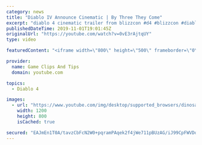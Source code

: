 ```yaml
---
category: news
title: "Diablo IV Announce Cinematic | By Three They Come"
excerpt: "diablo 4 cinematic trailer from blizzcon #d4 #blizzcon #diablo."
publishedDateTime: 2019-11-01T19:01:45Z
originalUrl: "https://youtube.com/watch?v=0vE3rAjtqUY"
type: video

featuredContent: "<iframe width=\"800\" height=\"500\" frameborder=\"0\" src=\"https://www.youtube.com/embed/0vE3rAjtqUY\" allow=\"accelerometer; autoplay; encrypted-media; gyroscope; picture-in-picture\" allowfullscreen></iframe>"

provider:
  name: Game Clips And Tips
  domain: youtube.com

topics:
  - Diablo 4

images:
  - url: "https://www.youtube.com/img/desktop/supported_browsers/dinosaur.png"
    width: 1200
    height: 800
    isCached: true

secured: "EAJmEn1T0A/tavzCbFcN2W0+pqramPAqek2f4jWe711pBUzAG/iJ99CpFWVDqMnwdmKIpKtsVnWAfT/+qrhSNSXy59qEWhVKFOq8PmQOUiKUbX5wkHpARSw2u/U/3ajQmvoonGpSylL3ps+rtJZ/9hAyw4eiTKtlPFNVGXTKMi1OtLbQzE3Rs7EwzN82xJeDyLGrMhcspsefPAy+68uVZlSMPiSA9GeYaOWXuT25C4BPMVVywYmkq5pWYUSlMrT/KWZcuhKLO5Ik+iLGWxa5iOKbNpa4IiRQwYR7SIp35Ud/QDKn7FlcQ6BYebo34Xd3HhwHnca1fNOQkd1Ry5Hhh6XpygoLLxFSVXBb63r3keNI6gq2anzgLBXdWPplCGUSQC1JbElUtwTb14qDslVsFQ==;xYOH/rYiltsWBRu9+9Wd/g=="
---
```


